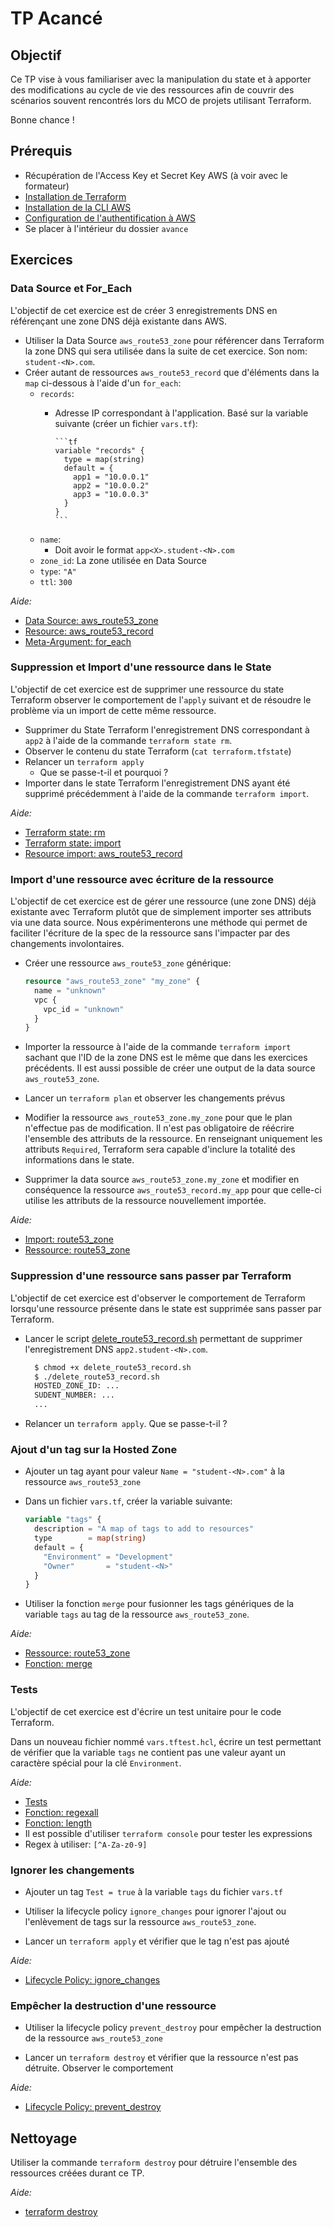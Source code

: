 # TP Acancé

## Objectif

Ce TP vise à vous familiariser avec la manipulation du state et à apporter des modifications au cycle de vie des ressources afin de couvrir des scénarios souvent rencontrés lors du MCO de projets utilisant Terraform.

Bonne chance !

## Prérequis

- Récupération de l'Access Key et Secret Key AWS (à voir avec le formateur)
- [Installation de Terraform](https://learn.hashicorp.com/tutorials/terraform/install-cli)
- [Installation de la CLI AWS](https://docs.aws.amazon.com/cli/latest/userguide/getting-started-install.html#getting-started-install-instructions)
- [Configuration de l'authentification à AWS](https://docs.aws.amazon.com/cli/latest/userguide/cli-authentication-user.html#cli-authentication-user-configure-wizard)
- Se placer à l'intérieur du dossier `avance`

## Exercices

### Data Source et For_Each

L'objectif de cet exercice est de créer 3 enregistrements DNS en référençant une zone DNS déjà existante dans AWS.

- Utiliser la Data Source `aws_route53_zone` pour référencer dans Terraform la zone DNS qui sera utilisée dans la suite de cet exercice. Son nom: `student-<N>.com`.
- Créer autant de ressources `aws_route53_record` que d'éléments dans la `map` ci-dessous à l'aide d'un `for_each`:
  - `records`:
    - Adresse IP correspondant à l'application.
          Basé sur la variable suivante (créer un fichier `vars.tf`):

          ```tf
          variable "records" {
            type = map(string)
            default = {
              app1 = "10.0.0.1"
              app2 = "10.0.0.2"
              app3 = "10.0.0.3"
            }
          }
          ```

  - `name`:
    - Doit avoir le format `app<X>.student-<N>.com`
  - `zone_id`: La zone utilisée en Data Source
  - `type`: `"A"`
  - `ttl`: `300`

_Aide:_

- [Data Source: aws_route53_zone](https://registry.terraform.io/providers/hashicorp/aws/latest/docs/data-sources/route53_zone)
- [Resource: aws_route53_record](https://registry.terraform.io/providers/hashicorp/aws/latest/docs/resources/route53_record)
- [Meta-Argument: for_each](https://developer.hashicorp.com/terraform/language/meta-arguments/for_each)

### Suppression et Import d'une ressource dans le State

L'objectif de cet exercice est de supprimer une ressource du state Terraform observer le comportement de l'`apply` suivant et de résoudre le problème via un import de cette même ressource.

- Supprimer du State Terraform l'enregistrement DNS correspondant à `app2` à l'aide de la commande `terraform state rm`.
- Observer le contenu du state Terraform (`cat terraform.tfstate`)
- Relancer un `terraform apply`
  - Que se passe-t-il et pourquoi ?
- Importer dans le state Terraform l'enregistrement DNS ayant été supprimé précédemment à l'aide de la commande `terraform import`.

_Aide:_

- [Terraform state: rm](https://developer.hashicorp.com/terraform/cli/commands/state/rm#example-remove-a-particular-instance-of-a-resource-using-for_each)
- [Terraform state: import](https://developer.hashicorp.com/terraform/cli/import)
- [Resource import: aws_route53_record](https://registry.terraform.io/providers/hashicorp/aws/latest/docs/resources/route53_record#import)

### Import d'une ressource avec écriture de la ressource

L'objectif de cet exercice est de gérer une ressource (une zone DNS) déjà existante avec Terraform plutôt que de simplement importer ses attributs via une data source. Nous expérimenterons une méthode qui permet de faciliter l'écriture de la spec de la ressource sans l'impacter par des changements involontaires.

- Créer une ressource `aws_route53_zone` générique:

  ```tf
  resource "aws_route53_zone" "my_zone" {
    name = "unknown"
    vpc {
      vpc_id = "unknown"
    }
  }
  ```

- Importer la ressource à l'aide de la commande `terraform import` sachant que l'ID de la zone DNS est le même que dans les exercices précédents. Il est aussi possible de créer une output de la data source `aws_route53_zone`.
- Lancer un `terraform plan` et observer les changements prévus
- Modifier la ressource `aws_route53_zone.my_zone` pour que le plan n'effectue pas de modification. Il n'est pas obligatoire de réécrire l'ensemble des attributs de la ressource. En renseignant uniquement les attributs `Required`, Terraform sera capable d'inclure la totalité des informations dans le state.
- Supprimer la data source `aws_route53_zone.my_zone` et modifier en conséquence la ressource `aws_route53_record.my_app` pour que celle-ci utilise les attributs de la ressource nouvellement importée.

_Aide:_

- [Import: route53_zone](https://registry.terraform.io/providers/hashicorp/aws/latest/docs/resources/route53_zone#import)
- [Ressource: route53_zone](https://registry.terraform.io/providers/hashicorp/aws/latest/docs/resources/route53_zone)

### Suppression d'une ressource sans passer par Terraform

L'objectif de cet exercice est d'observer le comportement de Terraform lorsqu'une ressource présente dans le state est supprimée sans passer par Terraform.

- Lancer le script [delete_route53_record.sh](delete_route53_record.sh) permettant de supprimer l'enregistrement DNS `app2.student-<N>.com`.

  ```bash
    $ chmod +x delete_route53_record.sh
    $ ./delete_route53_record.sh
    HOSTED_ZONE_ID: ...
    SUDENT_NUMBER: ...
    ...
  ```

- Relancer un `terraform apply`. Que se passe-t-il ?

### Ajout d'un tag sur la Hosted Zone

- Ajouter un tag ayant pour valeur `Name = "student-<N>.com"` à la ressource `aws_route53_zone`

- Dans un fichier `vars.tf`, créer la variable suivante:

  ```tf
  variable "tags" {
    description = "A map of tags to add to resources"
    type        = map(string)
    default = {
      "Environment" = "Development"
      "Owner"       = "student-<N>"
    }
  }
  ```

- Utiliser la fonction `merge` pour fusionner les tags génériques de la variable `tags` au tag de la ressource `aws_route53_zone`.

_Aide:_

- [Ressource: route53_zone](https://registry.terraform.io/providers/hashicorp/aws/latest/docs/resources/route53_zone)
- [Fonction: merge](https://developer.hashicorp.com/terraform/language/functions/merge)

### Tests

L'objectif de cet exercice est d'écrire un test unitaire pour le code Terraform.

Dans un nouveau fichier nommé `vars.tftest.hcl`, écrire un test permettant de vérifier que la variable `tags` ne contient pas une valeur ayant un caractère spécial pour la clé `Environment`.

_Aide:_

- [Tests](https://developer.hashicorp.com/terraform/language/tests)
- [Fonction: regexall](https://developer.hashicorp.com/terraform/language/functions/regexall)
- [Fonction: length](https://developer.hashicorp.com/terraform/language/functions/length)
- Il est possible d'utiliser `terraform console` pour tester les expressions
- Regex à utiliser: `[^A-Za-z0-9]`

### Ignorer les changements

- Ajouter un tag `Test = true` à la variable `tags` du fichier `vars.tf`

- Utiliser la lifecycle policy `ignore_changes` pour ignorer l'ajout ou l'enlèvement de tags sur la ressource `aws_route53_zone`.

- Lancer un `terraform apply` et vérifier que le tag n'est pas ajouté

_Aide:_

- [Lifecycle Policy: ignore_changes](https://developer.hashicorp.com/terraform/language/meta-arguments/lifecycle#ignore_changes)

### Empêcher la destruction d'une ressource

- Utiliser la lifecycle policy `prevent_destroy` pour empêcher la destruction de la ressource `aws_route53_zone`

- Lancer un `terraform destroy` et vérifier que la ressource n'est pas détruite. Observer le comportement

_Aide:_

- [Lifecycle Policy: prevent_destroy](https://developer.hashicorp.com/terraform/language/meta-arguments/lifecycle#prevent_destroy)

## Nettoyage

Utiliser la commande `terraform destroy` pour détruire l'ensemble des ressources créées durant ce TP.

_Aide:_

- [terraform destroy](https://developer.hashicorp.com/terraform/cli/commands/destroy)
